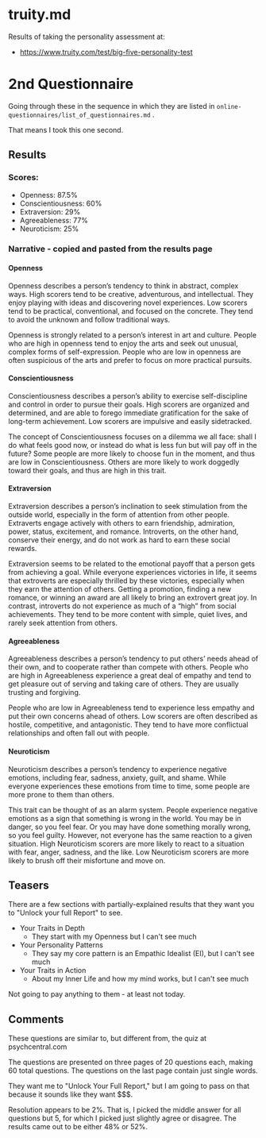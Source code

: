 
# truity.md

Results of taking the personality assessment at:

- https://www.truity.com/test/big-five-personality-test

# 2nd Questionnaire

Going through these in the sequence in which they are listed in `online-questionnaires/list_of_questionnaires.md` .

That means I took this one second.

## Results

### Scores:

- Openness: 87.5%
- Conscientiousness: 60%
- Extraversion: 29%
- Agreeableness: 77%
- Neuroticism: 25%

### Narrative - copied and pasted from the results page

#### Openness

Openness describes a person’s tendency to think in abstract, complex ways. High scorers tend to be creative, adventurous, and intellectual. They enjoy playing with ideas and discovering novel experiences. Low scorers tend to be practical, conventional, and focused on the concrete. They tend to avoid the unknown and follow traditional ways.

Openness is strongly related to a person’s interest in art and culture. People who are high in openness tend to enjoy the arts and seek out unusual, complex forms of self-expression. People who are low in openness are often suspicious of the arts and prefer to focus on more practical pursuits.

#### Conscientiousness

Conscientiousness describes a person’s ability to exercise self-discipline and control in order to pursue their goals. High scorers are organized and determined, and are able to forego immediate gratification for the sake of long-term achievement. Low scorers are impulsive and easily sidetracked.

The concept of Conscientiousness focuses on a dilemma we all face: shall I do what feels good now, or instead do what is less fun but will pay off in the future? Some people are more likely to choose fun in the moment, and thus are low in Conscientiousness. Others are more likely to work doggedly toward their goals, and thus are high in this trait.

#### Extraversion

Extraversion describes a person’s inclination to seek stimulation from the outside world, especially in the form of attention from other people. Extraverts engage actively with others to earn friendship, admiration, power, status, excitement, and romance. Introverts, on the other hand, conserve their energy, and do not work as hard to earn these social rewards.

Extraversion seems to be related to the emotional payoff that a person gets from achieving a goal. While everyone experiences victories in life, it seems that extroverts are especially thrilled by these victories, especially when they earn the attention of others. Getting a promotion, finding a new romance, or winning an award are all likely to bring an extrovert great joy. In contrast, introverts do not experience as much of a “high” from social achievements. They tend to be more content with simple, quiet lives, and rarely seek attention from others.

#### Agreeableness

Agreeableness describes a person’s tendency to put others’ needs ahead of their own, and to cooperate rather than compete with others. People who are high in Agreeableness experience a great deal of empathy and tend to get pleasure out of serving and taking care of others. They are usually trusting and forgiving.

People who are low in Agreeableness tend to experience less empathy and put their own concerns ahead of others. Low scorers are often described as hostile, competitive, and antagonistic. They tend to have more conflictual relationships and often fall out with people.

#### Neuroticism

Neuroticism describes a person’s tendency to experience negative emotions, including fear, sadness, anxiety, guilt, and shame. While everyone experiences these emotions from time to time, some people are more prone to them than others.

This trait can be thought of as an alarm system. People experience negative emotions as a sign that something is wrong in the world. You may be in danger, so you feel fear. Or you may have done something morally wrong, so you feel guilty. However, not everyone has the same reaction to a given situation. High Neuroticism scorers are more likely to react to a situation with fear, anger, sadness, and the like. Low Neuroticism scorers are more likely to brush off their misfortune and move on.

## Teasers

There are a few sections with partially-explained results that they want you to "Unlock your full Report" to see.

- Your Traits in Depth
  - They start with my Openness but I can't see much
- Your Personality Patterns
  - They say my core pattern is an Empathic Idealist (EI), but I can't see much
- Your Traits in Action
  - About my Inner Life and how my mind works, but I can't see much

Not going to pay anything to them - at least not today.

## Comments

These questions are similar to, but different from, the quiz at psychcentral.com

The questions are presented on three pages of 20 questions each, making 60 total questions.
The questions on the last page contain just single words.

They want me to "Unlock Your Full Report," but I am going to pass on that because it sounds like they want $$$.

Resolution appears to be 2%.
That is, I picked the middle answer for all questions but 5, for which I picked just slightly agree or disagree.
The results came out to be either 48% or 52%.

